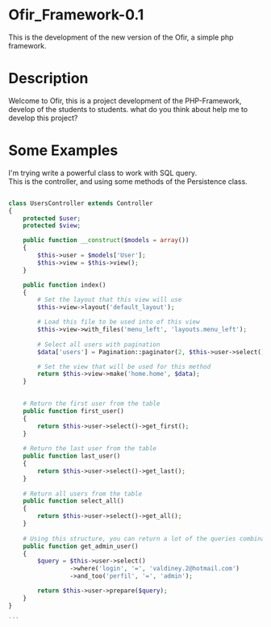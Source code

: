 # Ofir_Framework-0.1
This is the development of the new version of the Ofir, a simple php framework.

# Description
Welcome to Ofir, this is a project development of the PHP-Framework, develop of the students to students. what do you think about help me to develop this project?

# Some Examples


I'm trying write a powerful class to work with SQL query. <br>
This is the controller, and  using some methods of the Persistence class.

````php

class UsersController extends Controller
{
    protected $user;
    protected $view;

    public function __construct($models = array())
    {
    	$this->user = $models['User'];
        $this->view = $this->view();
    }

    public function index()
    {
        # Set the layout that this view will use
        $this->view->layout('default_layout');

        # Load this file to be used into of this view
        $this->view->with_files('menu_left', 'layouts.menu_left');
        
        # Select all users with pagination
        $data['users'] = Pagination::paginator(2, $this->user->select()->get_all());

        # Set the view that will be used for this method
        return $this->view->make('home.home', $data);
    }

    
    # Return the first user from the table
    public function first_user()
    {
    	return $this->user->select()->get_first();
    }
    
    # Return the last user from the table
    public function last_user()
    {
    	return $this->user->select()->get_last();
    }
    
    # Return all users from the table
    public function select_all()
    {
    	return $this->user->select()->get_all();
    }
    
    # Using this structure, you can return a lot of the queries combination
    public function get_admin_user()
    {
    	$query = $this->user->select()
    	         ->where('login', '=', 'valdiney.2@hotmail.com')
    	         ->and_too('perfil', '=', 'admin');

    	return $this->user->prepare($query);
    }
}

```

